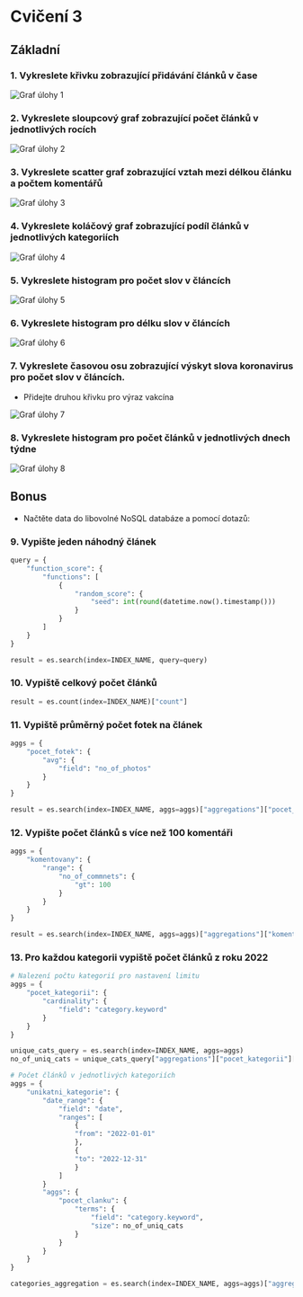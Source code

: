 # Cvičení 3

## Základní

### 1. Vykreslete křivku zobrazující přidávání článků v čase

![Graf úlohy 1](export/uloha_1.png)

### 2. Vykreslete sloupcový graf zobrazující počet článků v jednotlivých rocích

![Graf úlohy 2](export/uloha_2.png)

### 3. Vykreslete scatter graf zobrazující vztah mezi délkou článku a počtem komentářů

![Graf úlohy 3](export/uloha_3.png)

### 4. Vykreslete koláčový graf zobrazující podíl článků v jednotlivých kategoriích

![Graf úlohy 4](export/uloha_4.png)

### 5. Vykreslete histogram pro počet slov v článcích

![Graf úlohy 5](export/uloha_5.png)

### 6. Vykreslete histogram pro délku slov v článcích

![Graf úlohy 6](export/uloha_6.png)

### 7. Vykreslete časovou osu zobrazující výskyt slova koronavirus pro počet slov v článcích.

- Přidejte druhou křivku pro výraz vakcína

![Graf úlohy 7](export/uloha_7.png)

### 8. Vykreslete histogram pro počet článků v jednotlivých dnech týdne

![Graf úlohy 8](export/uloha_8.png)

## Bonus

- Načtěte data do libovolné NoSQL databáze a pomocí dotazů:

### 9. Vypište jeden náhodný článek

```py
query = {
    "function_score": {
        "functions": [
            {
                "random_score": {
                    "seed": int(round(datetime.now().timestamp()))
                }
            }
        ]
    }
}

result = es.search(index=INDEX_NAME, query=query)
```

### 10. Vypiště celkový počet článků

```py
result = es.count(index=INDEX_NAME)["count"]
```

### 11. Vypiště průměrný počet fotek na článek

```py
aggs = {
    "pocet_fotek": {
        "avg": {
            "field": "no_of_photos"
        }
    }
}

result = es.search(index=INDEX_NAME, aggs=aggs)["aggregations"]["pocet_fotek"]["value"]
```

### 12. Vypište počet článků s více než 100 komentáři

```py
aggs = {
    "komentovany": {
        "range": {
            "no_of_commnets": {
                "gt": 100
            }
        }
    }
}

result = es.search(index=INDEX_NAME, aggs=aggs)["aggregations"]["komentovany"]
```

### 13. Pro každou kategorii vypiště počet článků z roku 2022

```py
# Nalezení počtu kategorií pro nastavení limitu
aggs = {
    "pocet_kategorii": {
        "cardinality": {
            "field": "category.keyword"
        }
    }
}

unique_cats_query = es.search(index=INDEX_NAME, aggs=aggs)
no_of_uniq_cats = unique_cats_query["aggregations"]["pocet_kategorii"]["value"]

# Počet článků v jednotlivých kategoriích
aggs = {
    "unikatni_kategorie": {
        "date_range": {
            "field": "date",
            "ranges": [
                {
                "from": "2022-01-01"
                },
                {
                "to": "2022-12-31"
                }
            ]
        }
        "aggs": {
            "pocet_clanku": {
                "terms": {
                    "field": "category.keyword",
                    "size": no_of_uniq_cats
                }
            }
        }
    }
}

categories_aggregation = es.search(index=INDEX_NAME, aggs=aggs)["aggregations"]
```
